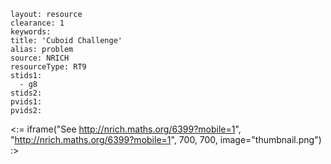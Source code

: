 ````
layout: resource
clearance: 1
keywords:
title: 'Cuboid Challenge'
alias: problem
source: NRICH
resourceType: RT9
stids1: 
  - g8
stids2:
pvids1:
pvids2:

````

<:= iframe("See http://nrich.maths.org/6399?mobile=1", "http://nrich.maths.org/6399?mobile=1", 700, 700, image="thumbnail.png") :>


